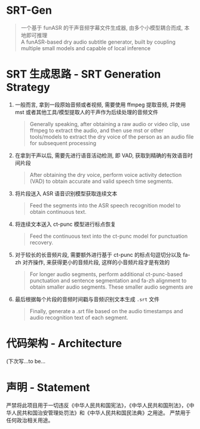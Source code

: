 # SRT-Gen
> 一个基于 funASR 的干声音频字幕文件生成器, 由多个小模型耦合而成, 本地即可推理  
> A funASR-based dry audio subtitle generator, built by coupling multiple small models and capable of local inference

# SRT 生成思路 - SRT Generation Strategy
1. 一般而言, 拿到一段原始音频或者视频, 需要使用 ffmpeg 提取音频, 并使用 mst 或者其他工具/模型提取人的干声作为后续处理的音频文件
   > Generally speaking, after obtaining a raw audio or video clip, use ffmpeg to extract the audio, and then use mst or other tools/models to extract the dry voice of the person as an audio file for subsequent processing

3. 在拿到干声以后, 需要先进行语音活动检测, 即 VAD, 获取到精确的有效语音时间片段
   > After obtaining the dry voice, perform voice activity detection (VAD) to obtain accurate and valid speech time segments.

4. 将片段送入 ASR 语音识别模型获取连续文本
   > Feed the segments into the ASR speech recognition model to obtain continuous text.

6. 将连续文本送入 ct-punc 模型进行标点恢复
   > Feed the continuous text into the ct-punc model for punctuation recovery.

5. 对于较长的长音频片段, 需要额外进行基于 ct-punc 的标点句逗切分以及 fa-zh 对齐操作, 来获得更小的音频片段, 这样的小音频片段才是有效的
   > For longer audio segments, perform additional ct-punc-based punctuation and sentence segmentation and fa-zh alignment to obtain smaller audio segments. These smaller audio segments are
   
7. 最后根据每个片段的音频时间戳与音频识别文本生成 `.srt` 文件
   > Finally, generate a .srt file based on the audio timestamps and audio recognition text of each segment.

# 代码架构 - Architecture
(下次写...to be...

# 声明 - Statement
严禁将此项目用于一切违反《中华人民共和国宪法》，《中华人民共和国刑法》，《中华人民共和国治安管理处罚法》和《中华人民共和国民法典》之用途。
严禁用于任何政治相关用途。

